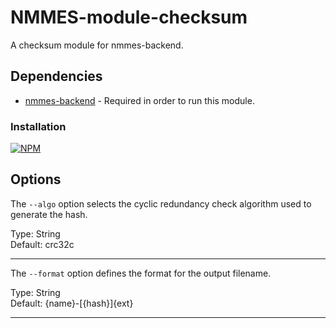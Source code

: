 # NMMES-module-checksum

A checksum module for nmmes-backend.

## Dependencies

- [nmmes-backend](https://github.com/NMMES/nmmes-backend) - Required in order to run this module.

### Installation
[![NPM](https://nodei.co/npm/nmmes-module-checksum.png?compact=true)](https://nodei.co/npm/nmmes-module-checksum/)

## Options

The `--algo` option selects the cyclic redundancy check algorithm used to generate the hash.

Type: String<br>
Default: crc32c

---

The `--format` option defines the format for the output filename.

Type: String<br>
Default: {name}-[{hash}]{ext}

---
